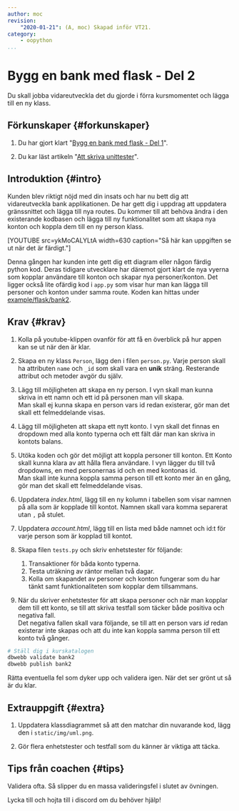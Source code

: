 ```yaml
---
author: moc
revision:
    "2020-01-21": (A, moc) Skapad inför VT21.
category:
    - oopython
...
```

Bygg en bank med flask - Del 2
===================================

Du skall jobba vidareutveckla det du gjorde i förra kursmomentet och lägga till en ny klass. 

<!--more-->



Förkunskaper {#forkunskaper}
-----------------------

1. Du har gjort klart "[Bygg en bank med flask - Del 1](uppgift/bank_med_flask)".  

2. Du kar läst artikeln "[Att skriva unittester](kunskap/unittest-i-python)".



Introduktion {#intro}
-----------------------

Kunden blev riktigt nöjd med din insats och har nu bett dig att vidareutveckla bank applikationen. De har gett dig i uppdrag att uppdatera gränssnittet och lägga till nya routes. Du kommer till att behöva ändra i den existerande kodbasen och lägga till ny funktionalitet som att skapa nya konton och koppla dem till en ny person klass.


[YOUTUBE src=ykMoCALYLtA width=630 caption="Så här kan uppgiften se ut när det är färdigt."]

Denna gången har kunden inte gett dig ett diagram eller någon färdig python kod. Deras tidigare utvecklare har däremot gjort klart de nya vyerna som kopplar användare till konton och skapar nya personer/konton. Det ligger också lite ofärdig kod i `app.py` som visar hur man kan lägga till personer och konton under samma route. Koden kan hittas under [example/flask/bank2](https://github.com/dbwebb-se/oopython/tree/master/example/flask/bank2).

Krav {#krav}
-----------------------

1. Kolla på youtube-klippen ovanför för att få en överblick på hur appen kan se ut när den är klar.

1. Skapa en ny klass `Person`, lägg den i filen `person.py`. Varje person skall ha attributen `name` och `_id` som skall vara en **unik** sträng. Resterande attribut och metoder avgör du själv.  

1. Lägg till möjligheten att skapa en ny person. I vyn skall man kunna skriva in ett namn och ett id på personen man vill skapa.  
Man skall ej kunna skapa en person vars id redan existerar, gör man det skall ett felmeddelande visas.

1. Lägg till möjligheten att skapa ett nytt konto. I vyn skall det finnas en dropdown med alla konto typerna och ett fält där man kan skriva in kontots balans.

1. Utöka koden och gör det möjligt att koppla personer till konton. Ett Konto skall kunna klara av att hålla flera användare. I vyn lägger du till två dropdowns, en med personernas id och en med kontonas id.  
Man skall inte kunna koppla samma person till ett konto mer än en gång, gör man det skall ett felmeddelande visas.

1. Uppdatera *index.html*, lägg till en ny kolumn i tabellen som visar namnen på alla som är kopplade till kontot. Namnen skall vara komma separerat utan `,` på stulet.

1. Uppdatera *account.html*, lägg till en lista med både namnet och id:t för varje person som är kopplad till kontot.

1. Skapa filen `tests.py` och skriv enhetstester för följande:
    1. Transaktioner för båda konto typerna.
    1. Testa uträkning av räntor mellan två dagar.
    1. Kolla om skapandet av personer och konton fungerar som du har tänkt samt funktionaliteten som kopplar dem tillsammans.

1. När du skriver enhetstester för att skapa personer och när man kopplar dem till ett konto, se till att skriva testfall som täcker både positiva och negativa fall.  
Det negativa fallen skall vara följande, se till att en person vars *id* redan existerar inte skapas och att du inte kan koppla samma person till ett konto två gånger.


```bash
# Ställ dig i kurskatalogen
dbwebb validate bank2
dbwebb publish bank2
```

Rätta eventuella fel som dyker upp och validera igen. När det ser grönt ut så är du klar.



Extrauppgift {#extra}
-----------------------

1. Uppdatera klassdiagrammet så att den matchar din nuvarande kod, lägg den i `static/img/uml.png`.

2. Gör flera enhetstester och testfall som du känner är viktiga att täcka.


Tips från coachen {#tips}
-----------------------

Validera ofta. Så slipper du en massa valideringsfel i slutet av övningen.

Lycka till och hojta till i discord om du behöver hjälp!
